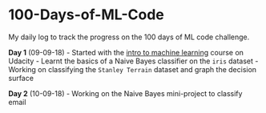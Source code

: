 # 100-Days-of-ML-Code
My daily log to track the progress on the 100 days of ML code challenge.

**Day 1** (09-09-18)
	- Started with the [intro to machine learning](https://in.udacity.com/course/intro-to-machine-learning--ud120-india)  course on Udacity 
	- Learnt the basics of a Naive Bayes classifier on the `iris` dataset
	- Working on classifying the `Stanley Terrain` dataset and graph the decision surface

**Day 2** (10-09-18)
	- Working on the Naive Bayes mini-project to classify email